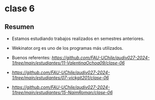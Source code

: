 # clase 6

## Resumen

- Estamos estudiando trabajos realizados en semestres anteriores.

- Wekinator.org es uno de los programas más utilizados.

- Buenos referentes: *https://github.com/FAU-UChile/audiv027-2024-1/tree/main/estudiantes/11-ValentinaOchoa09/clase-06*

- *https://github.com/FAU-UChile/audiv027-2024-1/tree/main/estudiantes/07-vickgit201/clase-06*

- *https://github.com/FAU-UChile/audiv027-2024-1/tree/main/estudiantes/15-NaimRoman/clase-06*
